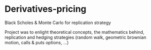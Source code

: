 # Derivatives-pricing
Black Scholes &amp; Monte Carlo for replication strategy 

Project was to enlight theoretical concepts, the mathematics behind, replication and hedging strategies (random walk, geometric brownian motion, calls & puts options, ...)
